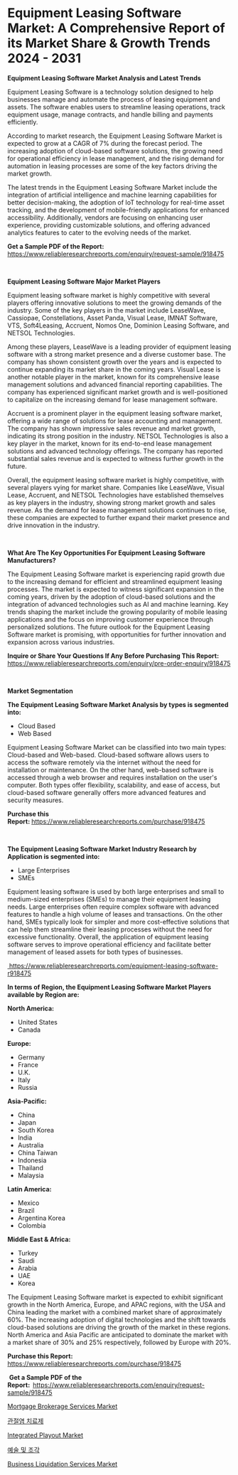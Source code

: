 <p><h1>Equipment Leasing Software Market: A Comprehensive Report of its Market Share & Growth Trends 2024 - 2031</h1></p><p><strong>Equipment Leasing Software Market Analysis and Latest Trends</strong></p>
<p><p>Equipment Leasing Software is a technology solution designed to help businesses manage and automate the process of leasing equipment and assets. The software enables users to streamline leasing operations, track equipment usage, manage contracts, and handle billing and payments efficiently.</p><p>According to market research, the Equipment Leasing Software Market is expected to grow at a CAGR of 7% during the forecast period. The increasing adoption of cloud-based software solutions, the growing need for operational efficiency in lease management, and the rising demand for automation in leasing processes are some of the key factors driving the market growth.</p><p>The latest trends in the Equipment Leasing Software Market include the integration of artificial intelligence and machine learning capabilities for better decision-making, the adoption of IoT technology for real-time asset tracking, and the development of mobile-friendly applications for enhanced accessibility. Additionally, vendors are focusing on enhancing user experience, providing customizable solutions, and offering advanced analytics features to cater to the evolving needs of the market.</p></p>
<p><strong>Get a Sample PDF of the Report:&nbsp;</strong> <a href="https://www.reliableresearchreports.com/enquiry/request-sample/918475">https://www.reliableresearchreports.com/enquiry/request-sample/918475</a></p>
<p>&nbsp;</p>
<p><strong>Equipment Leasing Software Major Market Players</strong></p>
<p><p>Equipment leasing software market is highly competitive with several players offering innovative solutions to meet the growing demands of the industry. Some of the key players in the market include LeaseWave, Cassiopae, Constellations, Asset Panda, Visual Lease, IMNAT Software, VTS, Soft4Leasing, Accruent, Nomos One, Dominion Leasing Software, and NETSOL Technologies.</p><p>Among these players, LeaseWave is a leading provider of equipment leasing software with a strong market presence and a diverse customer base. The company has shown consistent growth over the years and is expected to continue expanding its market share in the coming years. Visual Lease is another notable player in the market, known for its comprehensive lease management solutions and advanced financial reporting capabilities. The company has experienced significant market growth and is well-positioned to capitalize on the increasing demand for lease management software.</p><p>Accruent is a prominent player in the equipment leasing software market, offering a wide range of solutions for lease accounting and management. The company has shown impressive sales revenue and market growth, indicating its strong position in the industry. NETSOL Technologies is also a key player in the market, known for its end-to-end lease management solutions and advanced technology offerings. The company has reported substantial sales revenue and is expected to witness further growth in the future.</p><p>Overall, the equipment leasing software market is highly competitive, with several players vying for market share. Companies like LeaseWave, Visual Lease, Accruent, and NETSOL Technologies have established themselves as key players in the industry, showing strong market growth and sales revenue. As the demand for lease management solutions continues to rise, these companies are expected to further expand their market presence and drive innovation in the industry.</p></p>
<p>&nbsp;</p>
<p><strong>What Are The Key Opportunities For Equipment Leasing Software Manufacturers?</strong></p>
<p><p>The Equipment Leasing Software market is experiencing rapid growth due to the increasing demand for efficient and streamlined equipment leasing processes. The market is expected to witness significant expansion in the coming years, driven by the adoption of cloud-based solutions and the integration of advanced technologies such as AI and machine learning. Key trends shaping the market include the growing popularity of mobile leasing applications and the focus on improving customer experience through personalized solutions. The future outlook for the Equipment Leasing Software market is promising, with opportunities for further innovation and expansion across various industries.</p></p>
<p><strong>Inquire or Share Your Questions If Any Before Purchasing This Report:</strong> <a href="https://www.reliableresearchreports.com/enquiry/pre-order-enquiry/918475">https://www.reliableresearchreports.com/enquiry/pre-order-enquiry/918475</a></p>
<p>&nbsp;</p>
<p><strong>Market Segmentation</strong></p>
<p><strong>The Equipment Leasing Software Market Analysis by types is segmented into:</strong></p>
<p><ul><li>Cloud Based</li><li>Web Based</li></ul></p>
<p><p>Equipment Leasing Software Market can be classified into two main types: Cloud-based and Web-based. Cloud-based software allows users to access the software remotely via the internet without the need for installation or maintenance. On the other hand, web-based software is accessed through a web browser and requires installation on the user's computer. Both types offer flexibility, scalability, and ease of access, but cloud-based software generally offers more advanced features and security measures.</p></p>
<p><strong>Purchase this Report:&nbsp;</strong><a href="https://www.reliableresearchreports.com/purchase/918475">https://www.reliableresearchreports.com/purchase/918475</a></p>
<p>&nbsp;</p>
<p><strong>The Equipment Leasing Software Market Industry Research by Application is segmented into:</strong></p>
<p><ul><li>Large Enterprises</li><li>SMEs</li></ul></p>
<p><p>Equipment leasing software is used by both large enterprises and small to medium-sized enterprises (SMEs) to manage their equipment leasing needs. Large enterprises often require complex software with advanced features to handle a high volume of leases and transactions. On the other hand, SMEs typically look for simpler and more cost-effective solutions that can help them streamline their leasing processes without the need for excessive functionality. Overall, the application of equipment leasing software serves to improve operational efficiency and facilitate better management of leased assets for both types of businesses.</p></p>
<p><a href="https://www.reliableresearchreports.com/equipment-leasing-software-r918475">&nbsp;https://www.reliableresearchreports.com/equipment-leasing-software-r918475</a></p>
<p><strong>In terms of Region, the Equipment Leasing Software Market Players available by Region are:</strong></p>
<p>
    <p> <strong> North America: </strong>
        <ul>
            <li>United States</li>
            <li>Canada</li>
        </ul>
        </p> 
    <p> <strong> Europe: </strong>
        <ul>
            <li>Germany</li>
            <li>France</li>
            <li>U.K.</li>
            <li>Italy</li>
            <li>Russia</li>
        </ul>
        </p> 
    <p> <strong> Asia-Pacific: </strong>
        <ul>
            <li>China</li>
            <li>Japan</li>
            <li>South Korea</li>
            <li>India</li>
            <li>Australia</li>
            <li>China Taiwan</li>
            <li>Indonesia</li>
            <li>Thailand</li>
            <li>Malaysia</li>
        </ul>
        </p> 
    <p> <strong> Latin America: </strong>
        <ul>
            <li>Mexico</li>
            <li>Brazil</li>
            <li>Argentina Korea</li>
            <li>Colombia</li>
        </ul>
        </p> 
    <p> <strong> Middle East & Africa: </strong>
        <ul>
            <li>Turkey</li>
            <li>Saudi</li>
            <li>Arabia</li>
            <li>UAE</li>
            <li>Korea</li>
        </ul>
    </p>
    </p>
<p><p>The Equipment Leasing Software market is expected to exhibit significant growth in the North America, Europe, and APAC regions, with the USA and China leading the market with a combined market share of approximately 60%. The increasing adoption of digital technologies and the shift towards cloud-based solutions are driving the growth of the market in these regions. North America and Asia Pacific are anticipated to dominate the market with a market share of 30% and 25% respectively, followed by Europe with 20%.</p></p>
<p><strong>Purchase this Report: </strong><a href="https://www.reliableresearchreports.com/purchase/918475">https://www.reliableresearchreports.com/purchase/918475</a></p>
<p>&nbsp;<strong>Get a Sample PDF of the Report:&nbsp;&nbsp;</strong><a href="https://www.reliableresearchreports.com/enquiry/request-sample/918475">https://www.reliableresearchreports.com/enquiry/request-sample/918475</a></p>
<p><strong></strong></p>
<p><p><a href="https://www.linkedin.com/pulse/mortgage-brokerage-services-market-trends-forecast-competitive-wzawc">Mortgage Brokerage Services Market</a></p><p><a href="https://github.com/nuekbpymrrz5/Market-Research-Report-List-2/blob/main/408195950750.md">관절염 치료제</a></p><p><a href="https://github.com/brenzgnarento/Market-Research-Report-List-2/blob/main/integrated-playout-market.md">Integrated Playout Market</a></p><p><a href="https://github.com/camron674/Market-Research-Report-List-1/blob/main/241250450749.md">예술 및 조각</a></p><p><a href="https://www.linkedin.com/pulse/business-liquidation-services-market-outlook-industry-5etkc">Business Liquidation Services Market</a></p></p>